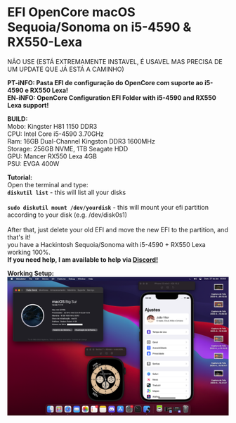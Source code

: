# EFI OpenCore macOS Sequoia/Sonoma on i5-4590 & RX550-Lexa

NÃO USE (ESTÁ EXTREMAMENTE INSTAVEL, É USAVEL MAS PRECISA DE UM UPDATE QUE JÁ ESTÁ A CAMINHO)

<b>PT-iNFO: Pasta EFI de configuração do OpenCore com suporte ao i5-4590 e RX550 Lexa!<br>
EN-iNFO: OpenCore Configuration EFI Folder with i5-4590 and RX550 Lexa support!</b>
<p>
<b>BUILD:</b><br>
Mobo: Kingster H81 1150 DDR3<br>
CPU: Intel Core i5-4590 3.70GHz<br>
Ram: 16GB Dual-Channel Kingston DDR3 1600MHz<br>
Storage: 256GB NVME, 1TB Seagate HDD<br>
GPU: Mancer RX550 Lexa 4GB<br>
PSU: EVGA 400W<br>

<b>Tutorial:</b><br>
Open the terminal and type:<br>
**`diskutil list`** - this will list all your disks<br><br>
**`sudo diskutil mount /dev/yourdisk`** - this will mount your efi partition according to your disk (e.g. /dev/disk0s1)<br>
<br>After that, just delete your old EFI and move the new EFI to the partition, and that's it!<br>
you have a Hackintosh Sequoia/Sonoma with i5-4590 + RX550 Lexa working 100%.
<br><b>If you need help, I am available to help via <a href="https://discord.gg/YT3yTaHsrK">Discord!</a></b>

<b>Working Setup:</b><br>
![Working Setup:](screenshot.png)
<p>
